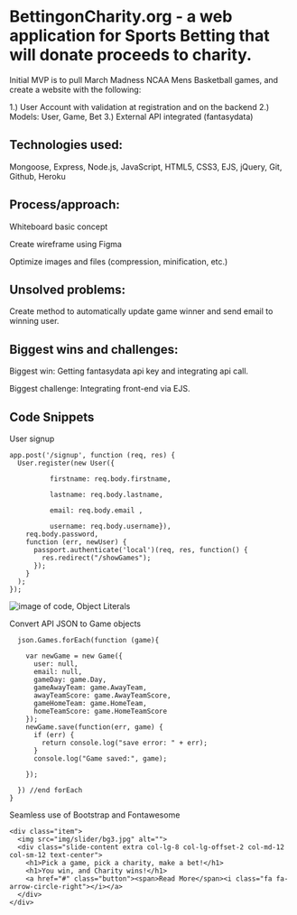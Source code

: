 # BettingonCharity.org - a web application for Sports Betting that will donate proceeds to charity.

Initial MVP is to pull March Madness NCAA Mens Basketball games, and create a website with the following:

1.) User Account with validation at registration and on the backend
2.) Models: User, Game, Bet
3.) External API integrated (fantasydata)

## Technologies used:

Mongoose, Express, Node.js, JavaScript, HTML5, CSS3, EJS, jQuery, Git, Github, Heroku

## Process/approach:

Whiteboard basic concept

Create wireframe using Figma

Optimize images and files (compression, minification, etc.)


## Unsolved problems:

Create method to automatically update game winner and send email to winning user.

## Biggest wins and challenges:

Biggest win: Getting fantasydata api key and integrating api call.

Biggest challenge: Integrating front-end via EJS.


## Code Snippets

User signup

```
app.post('/signup', function (req, res) {
  User.register(new User({

          firstname: req.body.firstname,

          lastname: req.body.lastname,

          email: req.body.email ,

          username: req.body.username}),
    req.body.password,
    function (err, newUser) {
      passport.authenticate('local')(req, res, function() {
        res.redirect("/showGames");
      });
    }
  );
});
```

![image of code, Object Literals](images/objectLiteral.png "Object Literals")

Convert API JSON to Game objects

```function createGamesFromData(json){
  json.Games.forEach(function (game){

    var newGame = new Game({
      user: null,
      email: null,
      gameDay: game.Day,
      gameAwayTeam: game.AwayTeam,
      awayTeamScore: game.AwayTeamScore,
      gameHomeTeam: game.HomeTeam,
      homeTeamScore: game.HomeTeamScore
    });
    newGame.save(function(err, game) {
      if (err) {
        return console.log("save error: " + err);
      }
      console.log("Game saved:", game);

    });

  }) //end forEach
}
```

Seamless use of Bootstrap and Fontawesome
```
<div class="item">
  <img src="img/slider/bg3.jpg" alt="">
  <div class="slide-content extra col-lg-8 col-lg-offset-2 col-md-12 col-sm-12 text-center">
    <h1>Pick a game, pick a charity, make a bet!</h1>
    <h1>You win, and Charity wins!</h1>
    <a href="#" class="button"><span>Read More</span><i class="fa fa-arrow-circle-right"></i></a>
  </div>
</div>
```
